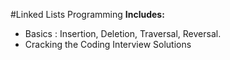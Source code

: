 #Linked Lists Programming 
<b>Includes:</b><br>
- Basics :  Insertion, Deletion, Traversal, Reversal.
- Cracking the Coding Interview Solutions

